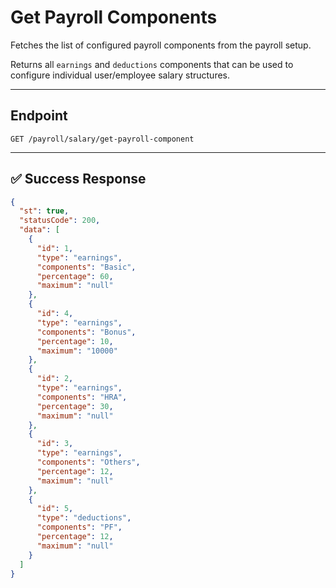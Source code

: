  # Get Payroll Components

Fetches the list of configured payroll components from the payroll setup.

Returns all `earnings` and `deductions` components that can be used to configure individual user/employee salary structures.

---

## Endpoint

`GET /payroll/salary/get-payroll-component`

---

## ✅ Success Response

```json
{
  "st": true,
  "statusCode": 200,
  "data": [
    {
      "id": 1,
      "type": "earnings",
      "components": "Basic",
      "percentage": 60,
      "maximum": "null"
    },
    {
      "id": 4,
      "type": "earnings",
      "components": "Bonus",
      "percentage": 10,
      "maximum": "10000"
    },
    {
      "id": 2,
      "type": "earnings",
      "components": "HRA",
      "percentage": 30,
      "maximum": "null"
    },
    {
      "id": 3,
      "type": "earnings",
      "components": "Others",
      "percentage": 12,
      "maximum": "null"
    },
    {
      "id": 5,
      "type": "deductions",
      "components": "PF",
      "percentage": 12,
      "maximum": "null"
    }
  ]
}
```

 
